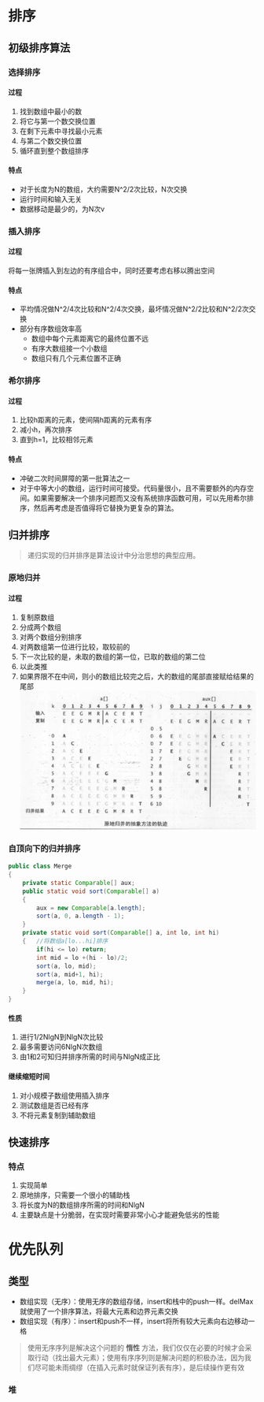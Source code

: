 # 排序
## 初级排序算法
### 选择排序
#### 过程
1. 找到数组中最小的数
2. 将它与第一个数交换位置
3. 在剩下元素中寻找最小元素
4. 与第二个数交换位置
5. 循环直到整个数组排序
#### 特点
* 对于长度为N的数组，大约需要N^2/2次比较，N次交换
* 运行时间和输入无关
* 数据移动是最少的，为N次v
### 插入排序
#### 过程
将每一张牌插入到左边的有序组合中，同时还要考虑右移以腾出空间
#### 特点
* 平均情况做N^2/4次比较和N^2/4次交换，最坏情况做N^2/2比较和N^2/2次交换
* 部分有序数组效率高
    * 数组中每个元素距离它的最终位置不远
    * 有序大数组接一个小数组
    * 数组只有几个元素位置不正确
### 希尔排序
#### 过程
1. 比较h距离的元素，使间隔h距离的元素有序
2. 减小h，再次排序
3. 直到h=1，比较相邻元素
#### 特点
* 冲破二次时间屏障的第一批算法之一
* 对于中等大小的数组，运行时间可接受。代码量很小，且不需要额外的内存空间。如果需要解决一个排序问题而又没有系统排序函数可用，可以先用希尔排序，然后再考虑是否值得将它替换为更复杂的算法。
## 归并排序
> 递归实现的归并排序是算法设计中分治思想的典型应用。
### 原地归并
#### 过程
1. 复制原数组
2. 分成两个数组
3. 对两个数组分别排序
4. 对两数组第一位进行比较，取较前的
5. 下一次比较的是，未取的数组的第一位，已取的数组的第二位
6. 以此类推
7. 如果界限不在中间，则小的数组比较完之后，大的数组的尾部直接赋给结果的尾部
![原地归并](原地归并.png)
### 自顶向下的归并排序
```Java
public class Merge
{
    private static Comparable[] aux;
    public static void sort(Comparable[] a)
    {
        aux = new Comparable[a.length];
        sort(a, 0, a.length - 1);
    }
    private static void sort(Comparable[] a, int lo, int hi)
    {   //将数组a[lo...hi]排序
        if(hi <= lo) return;
        int mid = lo +(hi - lo)/2;
        sort(a, lo, mid);
        sort(a, mid+1, hi);
        merge(a, lo, mid, hi);
    }
}
```
#### 性质
1. 进行1/2NlgN到NlgN次比较
2. 最多需要访问6NlgN次数组
3. 由1和2可知归并排序所需的时间与NlgN成正比
#### 继续缩短时间
1. 对小规模子数组使用插入排序
2. 测试数组是否已经有序
3. 不将元素复制到辅助数组
## 快速排序
### 特点
1. 实现简单
2. 原地排序，只需要一个很小的辅助栈
3. 将长度为N的数组排序所需的时间和NlgN
4. 主要缺点是十分脆弱，在实现时需要非常小心才能避免低劣的性能
# 优先队列
## 类型
* 数组实现（无序）：使用无序的数组存储，insert和栈中的push一样。delMax就使用了一个排序算法，将最大元素和边界元素交换
* 数组实现（有序）：insert和push不一样，insert将所有较大元素向右边移动一格

> 使用无序序列是解决这个问题的 **惰性** 方法，我们仅仅在必要的时候才会采取行动（找出最大元素）；使用有序序列则是解决问题的积极办法，因为我们尽可能未雨绸缪（在插入元素时就保证列表有序），是后续操作更有效
### 堆
